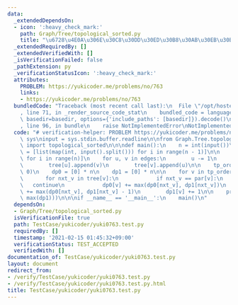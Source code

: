 ```yaml
---
data:
  _extendedDependsOn:
  - icon: ':heavy_check_mark:'
    path: Graph/Tree/topological_sorted.py
    title: "\u6728\u4E0A\u306E\u30C8\u30DD\u30ED\u30B8\u30AB\u30EB\u30BD\u30FC\u30C8"
  _extendedRequiredBy: []
  _extendedVerifiedWith: []
  _isVerificationFailed: false
  _pathExtension: py
  _verificationStatusIcon: ':heavy_check_mark:'
  attributes:
    PROBLEM: https://yukicoder.me/problems/no/763
    links:
    - https://yukicoder.me/problems/no/763
  bundledCode: "Traceback (most recent call last):\n  File \"/opt/hostedtoolcache/Python/3.9.2/x64/lib/python3.9/site-packages/onlinejudge_verify/documentation/build.py\"\
    , line 71, in _render_source_code_stat\n    bundled_code = language.bundle(stat.path,\
    \ basedir=basedir, options={'include_paths': [basedir]}).decode()\n  File \"/opt/hostedtoolcache/Python/3.9.2/x64/lib/python3.9/site-packages/onlinejudge_verify/languages/python.py\"\
    , line 96, in bundle\n    raise NotImplementedError\nNotImplementedError\n"
  code: "# verification-helper: PROBLEM https://yukicoder.me/problems/no/763\nimport\
    \ sys\ninput = sys.stdin.buffer.readline\n\nfrom Graph.Tree.topological_sorted\
    \ import topological_sorted\n\n\ndef main():\n    n = int(input())\n    edges\
    \ = [list(map(int, input().split())) for i in range(n - 1)]\n\n    tree = [[]\
    \ for i in range(n)]\n    for u, v in edges:\n        u -= 1\n        v -= 1\n\
    \        tree[u].append(v)\n        tree[v].append(u)\n\n    tp_order, par = topological_sorted(tree,\
    \ 0)\n    dp0 = [0] * n\n    dp1 = [0] * n\n\n    for v in tp_order[::-1]:\n \
    \       for nxt_v in tree[v]:\n            if nxt_v == par[v]:\n             \
    \   continue\n            dp0[v] += max(dp0[nxt_v], dp1[nxt_v])\n            dp1[v]\
    \ += max(dp0[nxt_v], dp1[nxt_v] - 1)\n        dp1[v] += 1\n\n    print(max(max(dp0),\
    \ max(dp1)))\n\n\nif __name__ == '__main__':\n    main()\n"
  dependsOn:
  - Graph/Tree/topological_sorted.py
  isVerificationFile: true
  path: TestCase/yukicoder/yuki0763.test.py
  requiredBy: []
  timestamp: '2021-02-15 01:45:32+09:00'
  verificationStatus: TEST_ACCEPTED
  verifiedWith: []
documentation_of: TestCase/yukicoder/yuki0763.test.py
layout: document
redirect_from:
- /verify/TestCase/yukicoder/yuki0763.test.py
- /verify/TestCase/yukicoder/yuki0763.test.py.html
title: TestCase/yukicoder/yuki0763.test.py
---
```

